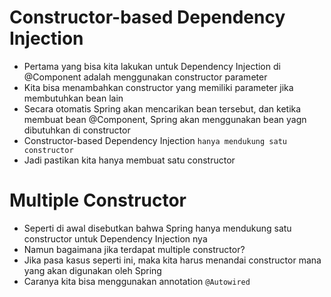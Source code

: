 # Constructor-based Dependency Injection

- Pertama yang bisa kita lakukan untuk Dependency Injection di @Component adalah menggunakan constructor parameter
- Kita bisa menambahkan constructor yang memiliki parameter jika membutuhkan bean lain
- Secara otomatis Spring akan mencarikan bean tersebut, dan ketika membuat bean @Component, Spring akan menggunakan bean yagn dibutuhkan di constructor
- Constructor-based Dependency Injection `hanya mendukung satu constructor`
- Jadi pastikan kita hanya membuat satu constructor

# Multiple Constructor

- Seperti di awal disebutkan bahwa Spring hanya mendukung satu constructor untuk Dependency Injection nya
- Namun bagaimana jika terdapat multiple constructor?
- Jika pasa kasus seperti ini, maka kita harus menandai constructor mana yang akan digunakan oleh Spring
- Caranya kita bisa menggunakan annotation `@Autowired`